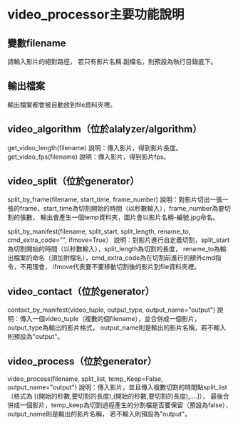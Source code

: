
# video_processor主要功能說明

## 變數filename
>
 請輸入影片的絕對路徑，
 若只有影片名稱.副檔名，則預設為執行目錄底下。

## 輸出檔案
>
 輸出檔案都會被自動放到file資料夾裡。

## video_algorithm（位於alalyzer/algorithm）
>
 get_video_length(filename) 說明：傳入影片，得到影片長度。
 get_video_fps(filename) 說明：傳入影片，得到影片fps。

## video_split（位於generator）
>
 split_by_frame(filename, start_time, frame_number) 
 說明：對影片切出一張一張的frame，start_time為切割開始的時間（以秒數輸入），frame_number為要切割的張數，
       輸出會產生一個temp資料夾，圖片會以影片名稱-編號.jpg命名。

 split_by_manifest(filename, split_start, split_length, rename_to, cmd_extra_code="", ifmove=True）
 說明：對影片進行自定義切割，split_start為切割開始的時間（以秒數輸入），split_length為切割的長度，
        rename_to為輸出檔案的命名（須加附檔名），cmd_extra_code為在切割前進行的額外cmd指令，不用理會，
        ifmove代表要不要移動切割後的影片到file資料夾裡。

## video_contact（位於generator）
>
 contact_by_manifest(video_tuple, output_type, output_name="output")
 說明：傳入一個video_tuple（複數的個filename），並合併成一個影片，output_type為輸出的影片格式，
        output_name則是輸出的影片名稱，若不輸入則預設為"output"。

## video_process（位於generator）
>
 video_process(filename, split_list, temp_Keep=False, output_name="output")
 說明：傳入影片，並且傳入複數切割的時間點split_list（格式為 [(開始的秒數,要切割的長度),(開始的秒數,要切割的長度),....]），
        最後合併成一個影片，temp_keep為切割過程產生的分割檔是否要保留（預設為false），output_name則是輸出的影片名稱，
        若不輸入則預設為"output"。